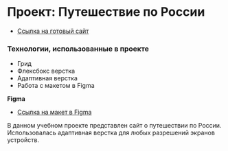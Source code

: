 # Проект: Путешествие по России
* [Ссылка на готовый сайт](https://nstsya.github.io/russian-travel/)
### Технологии, использованные в проекте
* Грид
* Флексбокс верстка
* Адаптивная верстка 
* Работа с макетом в Figma


**Figma**

* [Ссылка на макет в Figma](https://www.figma.com/file/5S2WSbEFL6awjVWJ0NWL8Q/Sprint-3_-Russia-_-desktop-mobile?node-id=28503%3A0)


В данном учебном проекте представлен сайт о путешествии по России. Использовалась адаптивная верстка для любых разрешений экранов устройств. 

